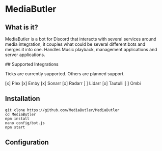 # MediaButler

## What is it?

MediaButler is a bot for Discord that interacts with several services around media integration, it couples what could be several different bots and merges it into one. Handles Music playback, management applications and server applications.

## Supported Integrations

Ticks are currently supported. Others are planned support.

[x] Plex
[x] Emby
[x] Sonarr
[x] Radarr
[ ] Lidarr
[x] Tautulli
[ ] Ombi

## Installation

    git clone https://github.com/MediaButler/MediaButler
    cd MediaButler
    npm install
    nano config/bot.js
    npm start

## Configuration
